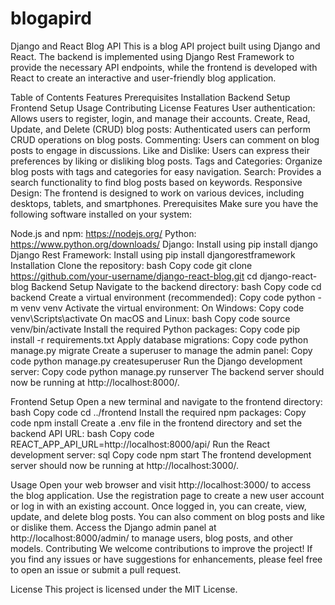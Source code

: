 # blogapird

Django and React Blog API
This is a blog API project built using Django and React. The backend is implemented using Django Rest Framework to provide the necessary API endpoints, while the frontend is developed with React to create an interactive and user-friendly blog application.

Table of Contents
Features
Prerequisites
Installation
Backend Setup
Frontend Setup
Usage
Contributing
License
Features
User authentication: Allows users to register, login, and manage their accounts.
Create, Read, Update, and Delete (CRUD) blog posts: Authenticated users can perform CRUD operations on blog posts.
Commenting: Users can comment on blog posts to engage in discussions.
Like and Dislike: Users can express their preferences by liking or disliking blog posts.
Tags and Categories: Organize blog posts with tags and categories for easy navigation.
Search: Provides a search functionality to find blog posts based on keywords.
Responsive Design: The frontend is designed to work on various devices, including desktops, tablets, and smartphones.
Prerequisites
Make sure you have the following software installed on your system:

Node.js and npm: https://nodejs.org/
Python: https://www.python.org/downloads/
Django: Install using pip install django
Django Rest Framework: Install using pip install djangorestframework
Installation
Clone the repository:
bash
Copy code
git clone https://github.com/your-username/django-react-blog.git
cd django-react-blog
Backend Setup
Navigate to the backend directory:
bash
Copy code
cd backend
Create a virtual environment (recommended):
Copy code
python -m venv venv
Activate the virtual environment:
On Windows:
Copy code
venv\Scripts\activate
On macOS and Linux:
bash
Copy code
source venv/bin/activate
Install the required Python packages:
Copy code
pip install -r requirements.txt
Apply database migrations:
Copy code
python manage.py migrate
Create a superuser to manage the admin panel:
Copy code
python manage.py createsuperuser
Run the Django development server:
Copy code
python manage.py runserver
The backend server should now be running at http://localhost:8000/.

Frontend Setup
Open a new terminal and navigate to the frontend directory:
bash
Copy code
cd ../frontend
Install the required npm packages:
Copy code
npm install
Create a .env file in the frontend directory and set the backend API URL:
bash
Copy code
REACT_APP_API_URL=http://localhost:8000/api/
Run the React development server:
sql
Copy code
npm start
The frontend development server should now be running at http://localhost:3000/.

Usage
Open your web browser and visit http://localhost:3000/ to access the blog application.
Use the registration page to create a new user account or log in with an existing account.
Once logged in, you can create, view, update, and delete blog posts.
You can also comment on blog posts and like or dislike them.
Access the Django admin panel at http://localhost:8000/admin/ to manage users, blog posts, and other models.
Contributing
We welcome contributions to improve the project! If you find any issues or have suggestions for enhancements, please feel free to open an issue or submit a pull request.

License
This project is licensed under the MIT License.

